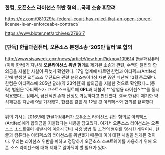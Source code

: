 ### 한컴, 오픈소스 라이선스 위반 혐의…국제 소송 휘말려

https://qz.com/981029/a-federal-court-has-ruled-that-an-open-source-license-is-an-enforceable-contract/

https://www.bloter.net/archives/279617

### [단독] 한글과컴퓨터, 오픈소스 분쟁소송 ‘205만 달러’로 합의
http://www.sisaweek.com/news/articleView.html?idxno=109614
한글과컴퓨터(이하 한컴)가 지난해 **오픈라이선스 위반 혐의**로 제기된 소송과 관련, 수백만 달러의 합의금을 지불한 사실이 뒤늦게 확인됐다.
17일 업계에 따르면 한컴과 아티펙스(Artifex) 간에 발생한 오픈소스 무단도용 관련 분쟁소송이 1심 재판 중인 지난해 12월 종료됐다. 한컴은 아티펙스에 205만 달러(약 23억원)의 합의금을 지불한 것으로 확인됐다...(중략)
법원은 ‘아티펙스가 고스트스크립트에 **GPL**과 더불어 **‘상업용 라이선스’**를 동시 적용했다는 점에서, 금전적인 손해 산정도 가능하다고 판단했다. 결국 한컴이 제기한 약식재판은 지난해 9월 기각됐고, 한컴은 같은 해 12월 경 아티펙스와 합의를 완료했다.

---

위의 기사는 2016년에 한글과컴퓨터가 오픈소스 라이선스 위반 혐의로 아티펙스(Artifex)에게 합의금을 지불했다는 내용을 담고있다. 
여기서 오픈소스 라이선스는 오픈소스 소프트웨어 개발자와 이용자 간에 사용 방법 및 조건의 범위를 명시한 계약이다. 한글과 컴퓨터는 아티펙스의 라이선스를 위반했기 때문에 이에 대한 처벌을 받게된 것이다. 
우리는 라이선스 위반을 피하고 정당하게 오픈소스 소프트웨어를 사용하기 위해 오픈 소스 라이선스에 대해 제대로 알아둬야 할 필요가 있다.





